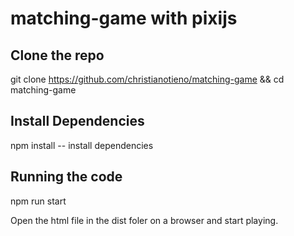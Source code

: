 # matching-game with pixijs

## Clone the repo
git clone https://github.com/christianotieno/matching-game && cd matching-game

## Install Dependencies
npm install -- install dependencies

## Running the code
npm run start

Open the html file in the dist foler on a browser and start playing.
